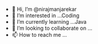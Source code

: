 - 👋 Hi, I’m @nirajmanjarekar
- 👀 I’m interested in ...Coding 
- 🌱 I’m currently learning ...Java
- 💞️ I’m looking to collaborate on ...
- 📫 How to reach me ...

<!---
nirajmanjarekar/nirajmanjarekar is a ✨ special ✨ repository because its `README.md` (this file) appears on your GitHub profile.
You can click the Preview link to take a look at your changes.
--->
